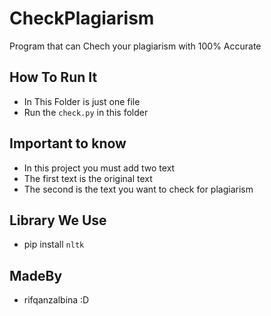 # CheckPlagiarism
Program that can Chech your plagiarism with 100% Accurate

## How To Run It
- In This Folder is just one file 
- Run the `check.py` in this folder

## Important to know
- In this project you must add two text
- The first text is the original text
- The second is the text you want to check for plagiarism

## Library We Use
- pip install `nltk`

## MadeBy
- rifqanzalbina :D
